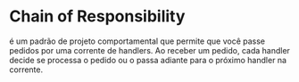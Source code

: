# Chain of Responsibility

é um padrão de projeto comportamental que permite que você passe pedidos por uma corrente de handlers. Ao receber um
pedido, cada handler decide se processa o pedido ou o passa adiante para o próximo handler na corrente.